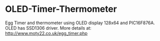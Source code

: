 # OLED-Timer-Thermometer
Egg Timer and thermometer using OLED display 128x64 and PIC16F876A.
OLED has SSD1306 driver.
More details at: http://www.moty22.co.uk/egg_timer.php
